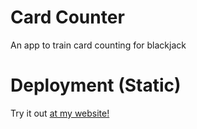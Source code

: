 # Card Counter
An app to train card counting for blackjack

# Deployment (Static)
Try it out [at my website!](https://hydrovolter.pages.dev/cardcounter/)
